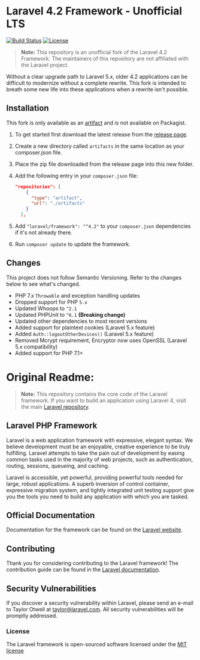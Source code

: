 Laravel 4.2 Framework - Unofficial LTS
===

[![Build Status](https://travis-ci.org/NeverBounce/framework.svg?branch=4.2)](https://travis-ci.org/NeverBounce/framework)
[![License](https://poser.pugx.org/laravel/framework/license.svg)](https://packagist.org/packages/laravel/framework)

> **Note:** This repository is an unofficial fork of the Laravel 4.2 Framework. The maintainers of this repository are not affiliated with the Laravel project.

Without a clear upgrade path to Laravel 5.x, older 4.2 applications can be difficult to modernize without a complete rewrite. This fork is intended to breath some new life into these applications when a rewrite isn't possible.

## Installation

This fork is only available as an [artifact](https://getcomposer.org/doc/05-repositories.md#artifact) and is not available on Packagist.

1. To get started first download the latest release from the [release page](https://github.com/NeverBounce/framework/releases). 
2. Create a new directory called `artifacts` in the same location as your composer.json file. 
3. Place the zip file downloaded from the release page into this new folder.
4. Add the following entry in your `composer.json` file:

    ```json
    "repositories": [
        {
          "type": "artifact",
          "url": "./artifacts"
        }
      ],
    ```
 
5. Add `"laravel/framework": "^4.2"` to your `composer.json` dependencies if it's not already there. 
6. Run `composer update` to update the framework.

## Changes

This project does not follow Semantic Versioning. Refer to the changes below to see what's changed.

- PHP 7.x `Throwable` and exception handling updates
- Dropped support for PHP `5.x`
- Updated Whoops to `^2.1`
- Updated PHPUnit to `^6.1` **(Breaking change)**
- Updated other dependencies to most recent versions
- Added support for plaintext cookies (Laravel 5.x feature)
- Added `Auth::logoutOtherDevices()` (Laravel 5.x feature)
- Removed Mcrypt requirement, Encryptor now uses OpenSSL (Laravel 5.x compatibility)
- Added support for PHP 7.1+

Original Readme:
===

> **Note:** This repository contains the core code of the Laravel framework. If you want to build an application using Laravel 4, visit the main [Laravel repository](https://github.com/laravel/laravel).

## Laravel PHP Framework

Laravel is a web application framework with expressive, elegant syntax. We believe development must be an enjoyable, creative experience to be truly fulfilling. Laravel attempts to take the pain out of development by easing common tasks used in the majority of web projects, such as authentication, routing, sessions, queueing, and caching.

Laravel is accessible, yet powerful, providing powerful tools needed for large, robust applications. A superb inversion of control container, expressive migration system, and tightly integrated unit testing support give you the tools you need to build any application with which you are tasked.

## Official Documentation

Documentation for the framework can be found on the [Laravel website](http://laravel.com/docs).

## Contributing

Thank you for considering contributing to the Laravel framework! The contribution guide can be found in the [Laravel documentation](http://laravel.com/docs/contributions).

## Security Vulnerabilities

If you discover a security vulnerability within Laravel, please send an e-mail to Taylor Otwell at taylor@laravel.com. All security vulnerabilities will be promptly addressed.

### License

The Laravel framework is open-sourced software licensed under the [MIT license](http://opensource.org/licenses/MIT)
